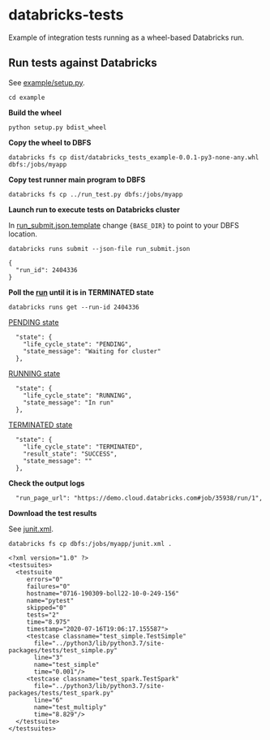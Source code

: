 # databricks-tests

Example of integration tests running as a wheel-based Databricks run.

## Run tests against Databricks

See [example/setup.py](example/setup.py).

```
cd example
```

**Build the wheel**
```
python setup.py bdist_wheel
```

**Copy the wheel to DBFS**
```
databricks fs cp dist/databricks_tests_example-0.0.1-py3-none-any.whl dbfs:/jobs/myapp
```

**Copy test runner main program to DBFS**
```
databricks fs cp ../run_test.py dbfs:/jobs/myapp
```

**Launch run to execute tests on Databricks cluster**

In [run_submit.json.template](example/run_submit.json.template) change `{BASE_DIR}` to point to your DBFS location.

```
databricks runs submit --json-file run_submit.json
```
```
{
  "run_id": 2404336
}
```

**Poll the [run](https://docs.databricks.com/dev-tools/api/latest/jobs.html#runs-get) until it is in TERMINATED state**
```
databricks runs get --run-id 2404336
```

[PENDING state](example/samples/001_run_pending.json)
```
  "state": {
    "life_cycle_state": "PENDING",
    "state_message": "Waiting for cluster"
  },
```

[RUNNING state](example/samples/002_run_running.json)
```
  "state": {
    "life_cycle_state": "RUNNING",
    "state_message": "In run"
  },
```
[TERMINATED state](example/samples/003_run_terminated.json)
```
  "state": {
    "life_cycle_state": "TERMINATED",
    "result_state": "SUCCESS",
    "state_message": ""
  },
```

**Check the output logs**
```
  "run_page_url": "https://demo.cloud.databricks.com#job/35938/run/1",
```

**Download the test results**

See [junit.xml](example/samples/junit.xml).
```
databricks fs cp dbfs:/jobs/myapp/junit.xml .
```
```
<?xml version="1.0" ?>
<testsuites>
  <testsuite
     errors="0"
     failures="0"
     hostname="0716-190309-boll22-10-0-249-156"
     name="pytest"
     skipped="0"
     tests="2"
     time="8.975"
     timestamp="2020-07-16T19:06:17.155587">
     <testcase classname="test_simple.TestSimple"
       file="../python3/lib/python3.7/site-packages/tests/test_simple.py"
       line="3"
       name="test_simple"
       time="0.001"/>
     <testcase classname="test_spark.TestSpark"
       file="../python3/lib/python3.7/site-packages/tests/test_spark.py"
       line="6"
       name="test_multiply"
       time="8.829"/>
  </testsuite>
</testsuites>
```

